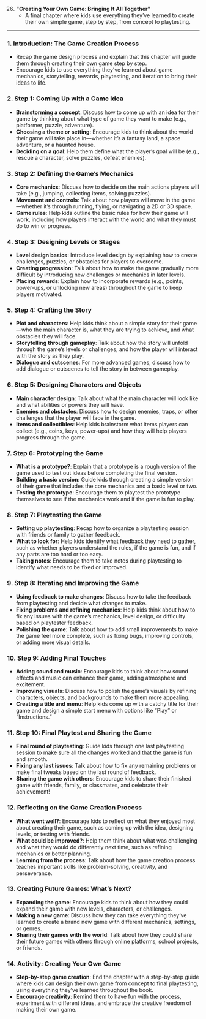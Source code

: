 26. **"Creating Your Own Game: Bringing It All Together"**
    - A final chapter where kids use everything they’ve learned to create their own simple game, step by step, from concept to playtesting.

---

### 1. **Introduction: The Game Creation Process**
   - Recap the game design process and explain that this chapter will guide them through creating their own game step by step.
   - Encourage kids to use everything they’ve learned about game mechanics, storytelling, rewards, playtesting, and iteration to bring their ideas to life.

### 2. **Step 1: Coming Up with a Game Idea**
   - **Brainstorming a concept**: Discuss how to come up with an idea for their game by thinking about what type of game they want to make (e.g., platformer, puzzle, adventure).
   - **Choosing a theme or setting**: Encourage kids to think about the world their game will take place in—whether it’s a fantasy land, a space adventure, or a haunted house.
   - **Deciding on a goal**: Help them define what the player’s goal will be (e.g., rescue a character, solve puzzles, defeat enemies).

### 3. **Step 2: Defining the Game’s Mechanics**
   - **Core mechanics**: Discuss how to decide on the main actions players will take (e.g., jumping, collecting items, solving puzzles).
   - **Movement and controls**: Talk about how players will move in the game—whether it’s through running, flying, or navigating a 2D or 3D space.
   - **Game rules**: Help kids outline the basic rules for how their game will work, including how players interact with the world and what they must do to win or progress.

### 4. **Step 3: Designing Levels or Stages**
   - **Level design basics**: Introduce level design by explaining how to create challenges, puzzles, or obstacles for players to overcome.
   - **Creating progression**: Talk about how to make the game gradually more difficult by introducing new challenges or mechanics in later levels.
   - **Placing rewards**: Explain how to incorporate rewards (e.g., points, power-ups, or unlocking new areas) throughout the game to keep players motivated.

### 5. **Step 4: Crafting the Story**
   - **Plot and characters**: Help kids think about a simple story for their game—who the main character is, what they are trying to achieve, and what obstacles they will face.
   - **Storytelling through gameplay**: Talk about how the story will unfold through the game’s levels or challenges, and how the player will interact with the story as they play.
   - **Dialogue and cutscenes**: For more advanced games, discuss how to add dialogue or cutscenes to tell the story in between gameplay.

### 6. **Step 5: Designing Characters and Objects**
   - **Main character design**: Talk about what the main character will look like and what abilities or powers they will have.
   - **Enemies and obstacles**: Discuss how to design enemies, traps, or other challenges that the player will face in the game.
   - **Items and collectibles**: Help kids brainstorm what items players can collect (e.g., coins, keys, power-ups) and how they will help players progress through the game.

### 7. **Step 6: Prototyping the Game**
   - **What is a prototype?**: Explain that a prototype is a rough version of the game used to test out ideas before completing the final version.
   - **Building a basic version**: Guide kids through creating a simple version of their game that includes the core mechanics and a basic level or two.
   - **Testing the prototype**: Encourage them to playtest the prototype themselves to see if the mechanics work and if the game is fun to play.

### 8. **Step 7: Playtesting the Game**
   - **Setting up playtesting**: Recap how to organize a playtesting session with friends or family to gather feedback.
   - **What to look for**: Help kids identify what feedback they need to gather, such as whether players understand the rules, if the game is fun, and if any parts are too hard or too easy.
   - **Taking notes**: Encourage them to take notes during playtesting to identify what needs to be fixed or improved.

### 9. **Step 8: Iterating and Improving the Game**
   - **Using feedback to make changes**: Discuss how to take the feedback from playtesting and decide what changes to make.
   - **Fixing problems and refining mechanics**: Help kids think about how to fix any issues with the game’s mechanics, level design, or difficulty based on playtester feedback.
   - **Polishing the game**: Talk about how to add small improvements to make the game feel more complete, such as fixing bugs, improving controls, or adding more visual details.

### 10. **Step 9: Adding Final Touches**
   - **Adding sound and music**: Encourage kids to think about how sound effects and music can enhance their game, adding atmosphere and excitement.
   - **Improving visuals**: Discuss how to polish the game’s visuals by refining characters, objects, and backgrounds to make them more appealing.
   - **Creating a title and menu**: Help kids come up with a catchy title for their game and design a simple start menu with options like “Play” or “Instructions.”

### 11. **Step 10: Final Playtest and Sharing the Game**
   - **Final round of playtesting**: Guide kids through one last playtesting session to make sure all the changes worked and that the game is fun and smooth.
   - **Fixing any last issues**: Talk about how to fix any remaining problems or make final tweaks based on the last round of feedback.
   - **Sharing the game with others**: Encourage kids to share their finished game with friends, family, or classmates, and celebrate their achievement!

### 12. **Reflecting on the Game Creation Process**
   - **What went well?**: Encourage kids to reflect on what they enjoyed most about creating their game, such as coming up with the idea, designing levels, or testing with friends.
   - **What could be improved?**: Help them think about what was challenging and what they would do differently next time, such as refining mechanics or better planning.
   - **Learning from the process**: Talk about how the game creation process teaches important skills like problem-solving, creativity, and perseverance.

### 13. **Creating Future Games: What’s Next?**
   - **Expanding the game**: Encourage kids to think about how they could expand their game with new levels, characters, or challenges.
   - **Making a new game**: Discuss how they can take everything they’ve learned to create a brand new game with different mechanics, settings, or genres.
   - **Sharing their games with the world**: Talk about how they could share their future games with others through online platforms, school projects, or friends.

### 14. **Activity: Creating Your Own Game**
   - **Step-by-step game creation**: End the chapter with a step-by-step guide where kids can design their own game from concept to final playtesting, using everything they’ve learned throughout the book.
   - **Encourage creativity**: Remind them to have fun with the process, experiment with different ideas, and embrace the creative freedom of making their own game.